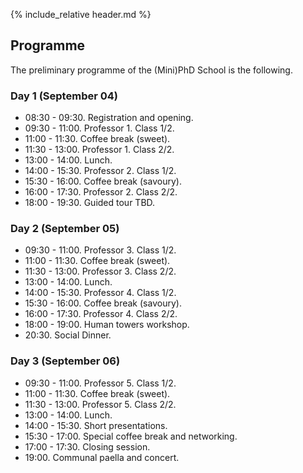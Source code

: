 {% include_relative header.md %}

## Programme

The preliminary programme of the (Mini)PhD School is the following.

### Day 1 (September 04)

* 08:30 - 09:30. Registration and opening.
* 09:30 - 11:00. Professor 1. Class 1/2.
* 11:00 - 11:30. Coffee break (sweet).
* 11:30 - 13:00. Professor 1. Class 2/2.
* 13:00 - 14:00. Lunch.
* 14:00 - 15:30. Professor 2. Class 1/2.
* 15:30 - 16:00. Coffee break (savoury).
* 16:00 - 17:30. Professor 2. Class 2/2.
* 18:00 - 19:30. Guided tour TBD.

### Day 2 (September 05)

* 09:30 - 11:00. Professor 3. Class 1/2.
* 11:00 - 11:30. Coffee break (sweet).
* 11:30 - 13:00. Professor 3. Class 2/2.
* 13:00 - 14:00. Lunch.
* 14:00 - 15:30. Professor 4. Class 1/2.
* 15:30 - 16:00. Coffee break (savoury).
* 16:00 - 17:30. Professor 4. Class 2/2.
* 18:00 - 19:00. Human towers workshop.
* 20:30. Social Dinner.

### Day 3 (September 06)

* 09:30 - 11:00. Professor 5. Class 1/2.
* 11:00 - 11:30. Coffee break (sweet).
* 11:30 - 13:00. Professor 5. Class 2/2.
* 13:00 - 14:00. Lunch.
* 14:00 - 15:30. Short presentations.
* 15:30 - 17:00. Special coffee break and networking.
* 17:00 - 17:30. Closing session.
* 19:00. Communal paella and concert.